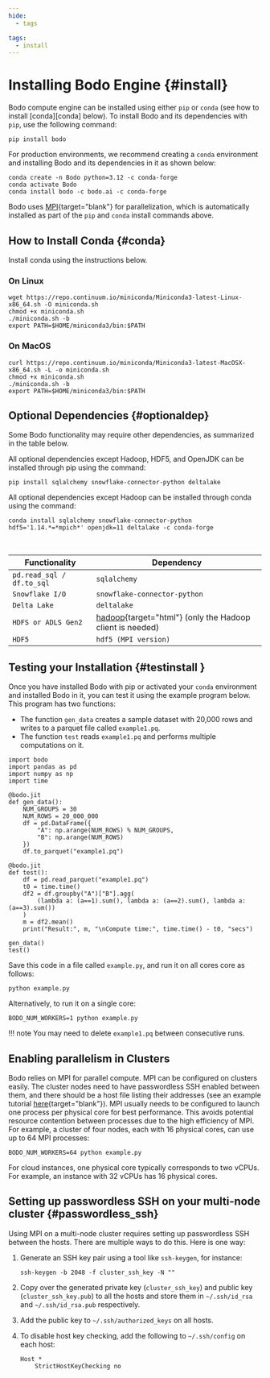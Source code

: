 ```yaml
---
hide:
  - tags

tags:
  - install
---
```

# Installing Bodo Engine {#install}

Bodo compute engine can be installed using either `pip` or `conda` (see how to install [conda][conda] below). 
To install Bodo and its dependencies with `pip`, use the following command:

```console
pip install bodo
```

For production environments, we recommend creating a `conda` environment and installing
Bodo and its dependencies in it as shown below:

```console
conda create -n Bodo python=3.12 -c conda-forge
conda activate Bodo
conda install bodo -c bodo.ai -c conda-forge
```

Bodo uses [MPI](https://en.wikipedia.org/wiki/Message_Passing_Interface){target="blank"}
for parallelization, which is automatically installed as part of the
`pip` and `conda` install commands above.


## How to Install Conda {#conda}

Install conda using the instructions below.

### On Linux

```shell
wget https://repo.continuum.io/miniconda/Miniconda3-latest-Linux-x86_64.sh -O miniconda.sh
chmod +x miniconda.sh
./miniconda.sh -b
export PATH=$HOME/miniconda3/bin:$PATH
```

### On MacOS

```shell
curl https://repo.continuum.io/miniconda/Miniconda3-latest-MacOSX-x86_64.sh -L -o miniconda.sh
chmod +x miniconda.sh
./miniconda.sh -b
export PATH=$HOME/miniconda3/bin:$PATH
```

## Optional Dependencies {#optionaldep}

Some Bodo functionality may require other dependencies, as summarized in
the table below. 

All optional dependencies except Hadoop, HDF5, and OpenJDK can be installed through pip using the command:

```console
pip install sqlalchemy snowflake-connector-python deltalake
```

All optional dependencies except Hadoop can be
installed through conda using the command:

```console
conda install sqlalchemy snowflake-connector-python hdf5='1.14.*=*mpich*' openjdk=11 deltalake -c conda-forge
```


<br/>
<center>

| Functionality            |   Dependency
|--------------------------|------------------------------------------------------------------------------------
|`pd.read_sql / df.to_sql` |`sqlalchemy`                                                                       
|`Snowflake I/O`           |`snowflake-connector-python`                                                       
|`Delta Lake`              |`deltalake`                                                                        
|`HDFS or ADLS Gen2`       |[hadoop](http://hadoop.apache.org/docs/stable/){target="html"} (only the Hadoop client is needed) 
|`HDF5`                    |`hdf5 (MPI version)`                                                               

</center>

## Testing your Installation {#testinstall }

Once you have installed Bodo with pip or activated your `conda` environment and installed Bodo in
it, you can test it using the example program below. This program has
two functions:

-   The function `gen_data` creates a sample dataset with 20,000 rows
    and writes to a parquet file called `example1.pq`.
-   The function `test` reads `example1.pq` and performs multiple
    computations on it.

``` python3
import bodo
import pandas as pd
import numpy as np
import time

@bodo.jit
def gen_data():
    NUM_GROUPS = 30
    NUM_ROWS = 20_000_000
    df = pd.DataFrame({
        "A": np.arange(NUM_ROWS) % NUM_GROUPS,
        "B": np.arange(NUM_ROWS)
    })
    df.to_parquet("example1.pq")

@bodo.jit
def test():
    df = pd.read_parquet("example1.pq")
    t0 = time.time()
    df2 = df.groupby("A")["B"].agg(
        (lambda a: (a==1).sum(), lambda a: (a==2).sum(), lambda a: (a==3).sum())
    )
    m = df2.mean()
    print("Result:", m, "\nCompute time:", time.time() - t0, "secs")

gen_data()
test()
```

Save this code in a file called `example.py`, and run it on all cores
core as follows:

```console
python example.py
```

Alternatively, to run it on a single core:

```console
BODO_NUM_WORKERS=1 python example.py
```


!!! note
    You may need to delete `example1.pq` between consecutive runs.


## Enabling parallelism in Clusters

Bodo relies on MPI for parallel compute. MPI can be configured on clusters
easily. The cluster nodes need to have passwordless SSH enabled between them,
and there should be a host file listing their addresses (see an example tutorial
[here](https://mpitutorial.com/tutorials/running-an-mpi-cluster-within-a-lan/){target="blank"}).
MPI usually needs to be configured to launch one process per physical core for
best performance. This avoids potential resource contention between processes
due to the high efficiency of MPI. For example, a cluster of four nodes, each
with 16 physical cores, can use up to 64 MPI processes:

```shell
BODO_NUM_WORKERS=64 python example.py
```

For cloud instances, one physical core typically corresponds to two vCPUs.
For example, an instance with 32 vCPUs has 16 physical cores.


## Setting up passwordless SSH on your multi-node cluster {#passwordless_ssh}

Using MPI on a multi-node cluster requires setting up passwordless SSH
between the hosts. There are multiple ways to do this. Here is one way:

1.  Generate an SSH key pair using a tool like `ssh-keygen`, for
    instance:
    
    ```shell
    ssh-keygen -b 2048 -f cluster_ssh_key -N ""
    ```
    
2.  Copy over the generated private key (`cluster_ssh_key`) and public key (`cluster_ssh_key.pub`) to all the hosts and 
    store them in `~/.ssh/id_rsa` and `~/.ssh/id_rsa.pub` respectively.

3.  Add the public key to `~/.ssh/authorized_keys` on all hosts.

4.  To disable host key checking, add the following to `~/.ssh/config`
    on each host:

    ```shell
    Host *
        StrictHostKeyChecking no
    ```
    
